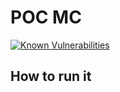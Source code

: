 # POC MC 

[![Known Vulnerabilities](https://snyk.io/test/b9admin/poc/badge.svg)](https://snyk.io/test/b9admin/poc)

## How to run it 
